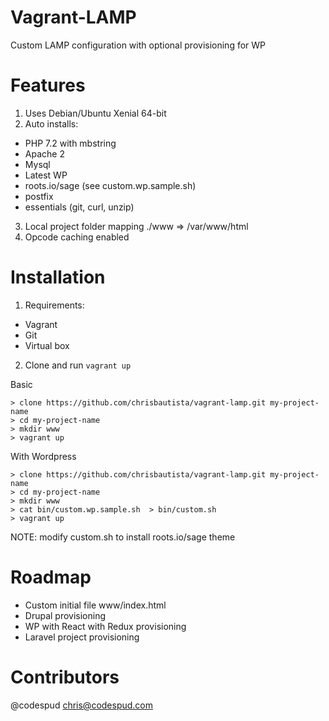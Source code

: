 # Vagrant-LAMP

Custom LAMP configuration with optional provisioning for WP

# Features

1) Uses Debian/Ubuntu Xenial 64-bit
2) Auto installs:
  - PHP 7.2 with mbstring
  - Apache 2
  - Mysql
  - Latest WP
  - roots.io/sage (see custom.wp.sample.sh)
  - postfix
  - essentials (git, curl, unzip)

3) Local project folder mapping ./www => /var/www/html
4) Opcode caching enabled

# Installation

1) Requirements:
  - Vagrant
  - Git
  - Virtual box


2. Clone and run `vagrant up`

Basic
```
> clone https://github.com/chrisbautista/vagrant-lamp.git my-project-name
> cd my-project-name
> mkdir www
> vagrant up
```


With Wordpress
```
> clone https://github.com/chrisbautista/vagrant-lamp.git my-project-name
> cd my-project-name
> mkdir www
> cat bin/custom.wp.sample.sh  > bin/custom.sh 
> vagrant up
```
NOTE: modify custom.sh to install roots.io/sage theme


# Roadmap
- Custom initial file www/index.html
- Drupal provisioning
- WP with React with Redux provisioning
- Laravel project provisioning

# Contributors
@codespud <chris@codespud.com>
